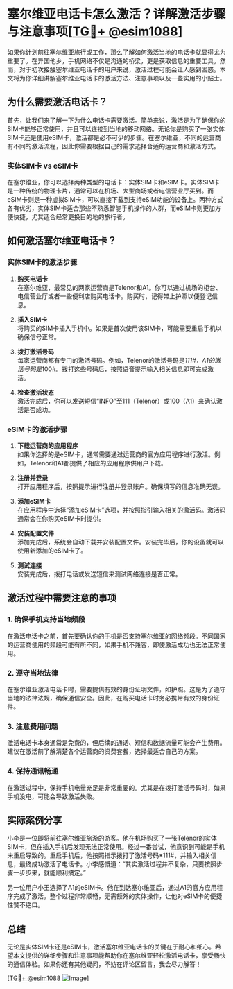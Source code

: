 # 塞尔维亚电话卡怎么激活？详解激活步骤与注意事项[[TG💪+ @esim1088](https://t.me/s/esim1088)]

如果你计划前往塞尔维亚旅行或工作，那么了解如何激活当地的电话卡就显得尤为重要了。在异国他乡，手机网络不仅是沟通的桥梁，更是获取信息的重要工具。然而，对于初次接触塞尔维亚电话卡的用户来说，激活过程可能会让人感到困惑。本文将为你详细讲解塞尔维亚电话卡的激活方法、注意事项以及一些实用的小贴士。

## 为什么需要激活电话卡？

首先，让我们来了解一下为什么电话卡需要激活。简单来说，激活是为了确保你的SIM卡能够正常使用，并且可以连接到当地的移动网络。无论你是购买了一张实体SIM卡还是使用eSIM卡，激活都是必不可少的步骤。在塞尔维亚，不同的运营商有不同的激活流程，因此你需要根据自己的需求选择合适的运营商和激活方式。

### 实体SIM卡 vs eSIM卡

在塞尔维亚，你可以选择两种类型的电话卡：实体SIM卡和eSIM卡。实体SIM卡是一种传统的物理卡片，通常可以在机场、大型商场或者电信营业厅买到。而eSIM卡则是一种虚拟SIM卡，可以直接下载到支持eSIM功能的设备上。两种方式各有优劣，实体SIM卡适合那些不熟悉智能手机操作的人群，而eSIM卡则更加方便快捷，尤其适合经常更换目的地的旅行者。

## 如何激活塞尔维亚电话卡？

### 实体SIM卡的激活步骤

1. **购买电话卡**  
   在塞尔维亚，最常见的两家运营商是Telenor和A1。你可以通过机场的柜台、电信营业厅或者一些便利店购买电话卡。购买时，记得带上护照以便登记信息。

2. **插入SIM卡**  
   将购买的SIM卡插入手机中。如果是首次使用该SIM卡，可能需要重启手机以确保信号正常。

3. **拨打激活号码**  
   每家运营商都有专门的激活号码。例如，Telenor的激活号码是*111#，A1的激活号码是*100#。拨打这些号码后，按照语音提示输入相关信息即可完成激活。

4. **检查激活状态**  
   激活完成后，你可以发送短信“INFO”至111（Telenor）或100（A1）来确认激活是否成功。

### eSIM卡的激活步骤

1. **下载运营商的应用程序**  
   如果你选择的是eSIM卡，通常需要通过运营商的官方应用程序进行激活。例如，Telenor和A1都提供了相应的应用程序供用户下载。

2. **注册并登录**  
   打开应用程序后，按照提示进行注册并登录账户。确保填写的信息准确无误。

3. **添加eSIM卡**  
   在应用程序中选择“添加eSIM卡”选项，并按照指引输入相关的激活码。激活码通常会在你购买eSIM卡时提供。

4. **安装配置文件**  
   添加完成后，系统会自动下载并安装配置文件。安装完毕后，你的设备就可以使用新添加的eSIM卡了。

5. **测试连接**  
   安装完成后，拨打电话或发送短信来测试网络连接是否正常。

## 激活过程中需要注意的事项

### 1. 确保手机支持当地频段  
在激活电话卡之前，首先要确认你的手机是否支持塞尔维亚的网络频段。不同国家的运营商使用的频段可能有所不同，如果手机不兼容，即使激活成功也无法正常使用。

### 2. 遵守当地法律  
在塞尔维亚激活电话卡时，需要提供有效的身份证明文件，如护照。这是为了遵守当地的法律法规，确保通信安全。因此，在购买电话卡时务必携带有效的身份证件。

### 3. 注意费用问题  
激活电话卡本身通常是免费的，但后续的通话、短信和数据流量可能会产生费用。建议在激活前了解清楚各个运营商的资费套餐，选择最适合自己的方案。

### 4. 保持通讯畅通  
在激活过程中，保持手机电量充足是非常重要的。尤其是在拨打激活号码时，如果手机没电，可能会导致激活失败。

## 实际案例分享

小李是一位即将前往塞尔维亚旅游的游客。他在机场购买了一张Telenor的实体SIM卡，但在插入手机后发现无法正常使用。经过一番尝试，他意识到可能是手机未重启导致的。重启手机后，他按照指示拨打了激活号码*111#，并输入相关信息，最终成功激活了电话卡。小李感慨道：“其实激活过程并不复杂，只要按照步骤一步步来，就能顺利搞定。”

另一位用户小王选择了A1的eSIM卡。他在到达塞尔维亚后，通过A1的官方应用程序完成了激活。整个过程非常顺畅，无需额外的实体操作，让他对eSIM卡的便捷性赞不绝口。

## 总结

无论是实体SIM卡还是eSIM卡，激活塞尔维亚电话卡的关键在于耐心和细心。希望本文提供的详细步骤和注意事项能帮助你在塞尔维亚轻松激活电话卡，享受畅快的通信体验。如果你还有其他疑问，不妨在评论区留言，我会尽力解答！

[[TG💪+ @esim1088](https://t.me/s/esim1088) ![Image](https://i.postimg.cc/4NQfJmqS/Snipaste-2025-05-13-00-14-12.png)]